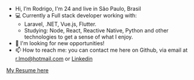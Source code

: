 - Hi, I’m Rodrigo, I'm 24 and live in São Paulo, Brasil
- 💻 Currently a Full stack developer working with:
  - Laravel, .NET, Vue.js, Flutter.
  - Studying: Node, React, Reactive Native, Python and other technologies to get a sense of what I enjoy.
- 👀 I'm looking for new opportunities!
- 📫 How to reach me: you can contact me here on Github, via email at r.lmo@hotmail.com or <a href="https://www.linkedin.com/in/rlmoliveira/">Linkedin</a>

<a href="https://github.com/rlmo/resume">My Resume here</a>
